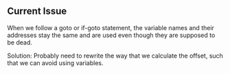 ## Current Issue

When we follow a goto or if-goto statement, the variable names and their
addresses stay the same and are used even though they are supposed to be dead.

Solution: Probably need to rewrite the way that we calculate the offset, such that
we can avoid using variables.

